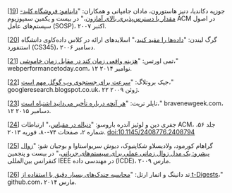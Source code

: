 [[19](ch01.html#DeCandia2007ui_ch1-marker)] جوزپه دکاندیا، دنیز هاستورون، مادان جامپانی و همکاران:
"[داینامو: فروشگاه کلید-مقدار با دسترس‌پذیری بالای آمازون](http://www.allthingsdistributed.com/files/amazon-dynamo-sosp2007.pdf)،" در بیست و یکمین سمپوزیوم ACM در اصول سیستم‌های عامل (SOSP)، اکتبر ۲۰۰۷.

[[20](ch01.html#MakeDataUseful2006td-marker)] گرگ لیندن:
"[داده‌ها را مفید کنید](http://glinden.blogspot.co.uk/2006/12/slides-from-my-talk-at-stanford.html)،" اسلایدهای ارائه در کلاس داده‌کاوی دانشگاه استنفورد (CS345)، دسامبر ۲۰۰۶.

[[21](ch01.html#Everts2014vm-marker)] تمی اورتس:
"[هزینه واقعی زمان کند در مقابل زمان خاموشی](http://www.webperformancetoday.com/2014/11/12/real-cost-slow-time-vs-downtime-slides/)،" webperformancetoday.com، ۱۲ نوامبر ۲۰۱۴.

[[22](ch01.html#Brutlag2009ut-marker)] جیک بروتلاگ:
"[سرعت برای جستجوی وب گوگل مهم است](http://googleresearch.blogspot.co.uk/2009/06/speed-matters.html)،" googleresearch.blogspot.co.uk، ۲۲ ژوئن ۲۰۰۹.

[[23](ch01.html#Treat2015vd-marker)] تایلر تریت:
"[هر آنچه درباره تأخیر می‌دانید اشتباه است](http://bravenewgeek.com/everything-you-know-about-latency-is-wrong/)،" bravenewgeek.com، ۱۲ دسامبر ۲۰۱۵.

[[24](ch01.html#tail-at-scale-marker)] جفری دین و لوئیز آندره باروسو:
"[دنباله در مقیاس](http://cacm.acm.org/magazines/2013/2/160173-the-tail-at-scale/fulltext)،"
ارتباطات ACM، جلد ۵۶، شماره ۲، صفحات ۷۴-۸۰، فوریه ۲۰۱۳.
[doi:10.1145/2408776.2408794](http://dx.doi.org/10.1145/2408776.2408794)

[[25](ch01.html#Cormode2009vz-marker)] گراهام کورمود، ولادیسلاو
شکاپنیوک، دیوش سریواستاوا و بوجیان شو:
"[زوال پیشرو: یک مدل زوال زمانی عملی برای سیستم‌های جریانی](http://dimacs.rutgers.edu/~graham/pubs/papers/fwddecay.pdf)،" در بیست و پنجمین کنفرانس بین‌المللی IEEE در مهندسی داده (ICDE)، مارس ۲۰۰۹.

[[26](ch01.html#Dunning2014wm-marker)] تد دانینگ و اتمار ارتل:
"[محاسبه چندک‌های بسیار دقیق با استفاده از t-Digests](https://github.com/tdunning/t-digest)،" github.com، مارس ۲۰۱۴. 